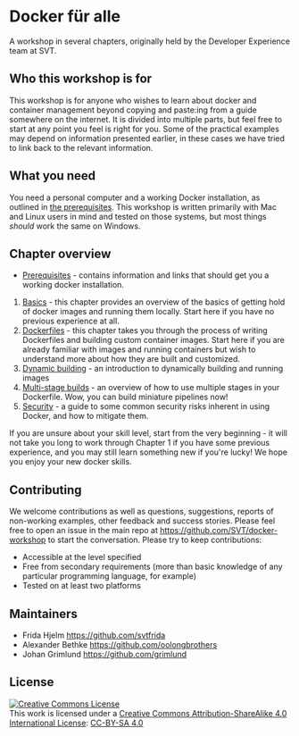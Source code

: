 # Docker für alle

A workshop in several chapters, originally held by the Developer Experience team at SVT.

## Who this workshop is for

This workshop is for anyone who wishes to learn about docker and container management beyond copying and paste:ing from a guide somewhere on the internet. It is divided into multiple parts, but feel free to start at any point you feel is right for you. Some of the practical examples may depend on information presented earlier, in these cases we have tried to link back to the relevant information.

## What you need

You need a personal computer and a working Docker installation, as outlined in [the prerequisites](0-prereqs/README.md). This workshop is written primarily with Mac and Linux users in mind and tested on those systems, but most things *should* work the same on Windows.

## Chapter overview

* [Prerequisites](0-prereqs/README.md) - contains information and links that should get you a working docker installation.

1. [Basics](1-basics/README.md) - this chapter provides an overview of the basics of getting hold of docker images and running them locally. Start here if you have no previous experience at all.
2. [Dockerfiles](2-dockerfiles/README.md) - this chapter takes you through the process of writing Dockerfiles and building custom container images. Start here if you are already familiar with images and running containers but wish to understand more about how they are built and customized.
3. [Dynamic building](/3-dynamics/README.md) - an introduction to dynamically building and running images
4. [Multi-stage builds](/4-multi-stage-builds/README.md) - an overview of how to use multiple stages in your Dockerfile. Wow, you can build miniature pipelines now!
5. [Security](/5-security/README.md) - a guide to some common security risks inherent in using Docker, and how to mitigate them.

If you are unsure about your skill level, start from the very beginning - it will not take you long to work through Chapter 1 if you have some previous experience, and you may still learn something new if you're lucky! We hope you enjoy your new docker skills.

## Contributing

We welcome contributions as well as questions, suggestions, reports of non-working examples, other feedback and success stories. Please feel free to open an issue in the main repo at <https://github.com/SVT/docker-workshop> to start the conversation. Please try to keep contributions:

* Accessible at the level specified
* Free from secondary requirements (more than basic knowledge of any particular programming language, for example)
* Tested on at least two platforms

## Maintainers

- Frida Hjelm <https://github.com/svtfrida>
- Alexander Bethke <https://github.com/oolongbrothers>
- Johan Grimlund <https://github.com/grimlund>

## License

<a rel="license" href="http://creativecommons.org/licenses/by-sa/4.0/"><img alt="Creative Commons License" style="border-width:0" src="https://i.creativecommons.org/l/by-sa/4.0/88x31.png" /></a><br />This work is licensed under a <a rel="license" href="http://creativecommons.org/licenses/by-sa/4.0/">Creative Commons Attribution-ShareAlike 4.0 International License</a>: [CC-BY-SA 4.0](LICENSE.txt)
